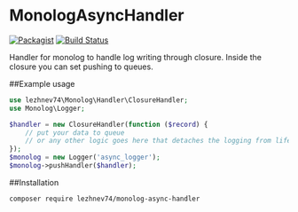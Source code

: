 # MonologAsyncHandler

[![Packagist](https://img.shields.io/packagist/l/lezhnev74/monolog-async-handler.svg)]()
[![Build Status](https://travis-ci.org/lezhnev74/monologAsyncHandler.svg?branch=master)](https://travis-ci.org/lezhnev74/monologAsyncHandler)




Handler for monolog to handle log writing through closure.
Inside the closure you can set pushing to queues.

##Example usage

```php
use lezhnev74\Monolog\Handler\ClosureHandler;
use Monolog\Logger;

$handler = new ClosureHandler(function ($record) {
    // put your data to queue
    // or any other logic goes here that detaches the logging from life circle
});
$monolog = new Logger('async_logger');
$monolog->pushHandler($handler);
```

##Installation

```
composer require lezhnev74/monolog-async-handler
```


